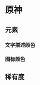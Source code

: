 # 原神

## 元素

### 文字描述颜色

<ColorGroup type="text" default-contrast-color="#2B333D">
  <Color name="火" color="#FF9999" />
  <Color name="水" color="#80C0FF" />
  <Color name="冰" color="#99FFFF" />
  <Color name="雷" color="#FFACFF" />
  <Color name="草" color="#99FF88" />
  <Color name="风" color="#80FFD7" />
  <Color name="岩" color="#FFE699" />
</ColorGroup>

### 图标颜色

<ColorGroup type="text" default-contrast-color="#2B333D">
  <Color name="火" color="#FFA971" />
  <Color name="水" color="#08E4FF" />
  <Color name="冰" color="#CFFFFF" />
  <Color name="雷" color="#DEBAFF" />
  <Color name="草" color="#B1EB29" />
  <Color name="风" color="#A6F7CF" />
  <Color name="岩" color="#F5D761" />
</ColorGroup>

## 稀有度

<ColorGroup type="background" default-contrast-color="#FFFFFF">
  <Color name="五星" color="#B86834" />
  <Color name="四星" color="#9E56DB" />
  <Color name="三星" color="#4F7CC4" />
  <Color name="二星" color="#2B8D71" />
  <Color name="一星" color="#707589" />
</ColorGroup>
